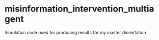 # misinformation_intervention_multiagent

Simulation code used for producing results for my master dissertation 
